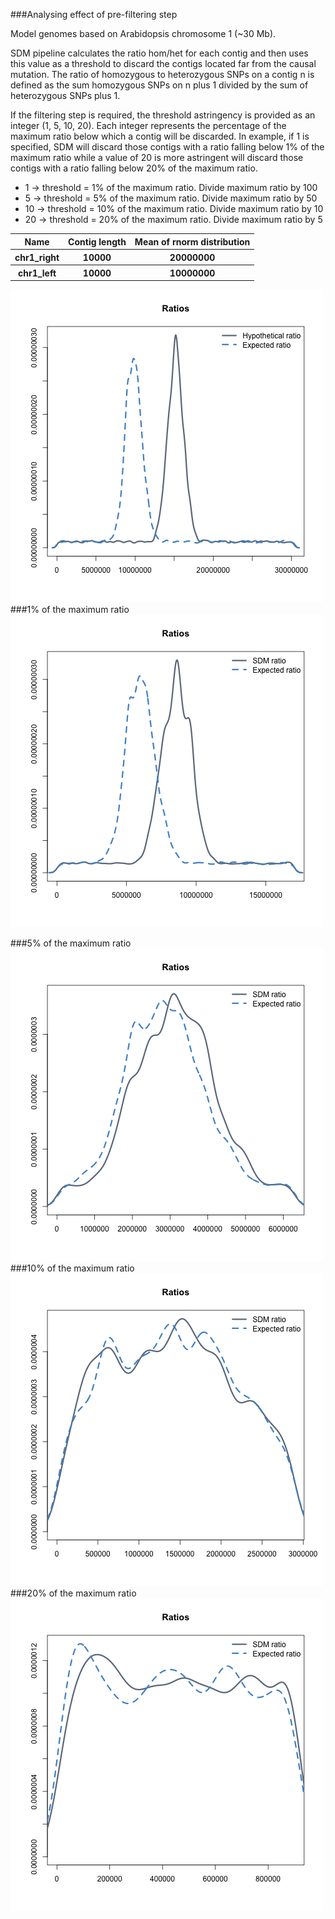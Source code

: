 ###Analysing effect of pre-filtering step

Model genomes based on Arabidopsis chromosome 1 (~30 Mb). 

SDM pipeline calculates the ratio hom/het for each contig and then uses this value as a threshold to discard the contigs located far from the causal mutation. 
The ratio of homozygous to heterozygous SNPs on a contig n is defined as the sum homozygous SNPs on n plus 1 divided by the sum of heterozygous SNPs plus 1. 

If the filtering step is required, the threshold astringency is provided as an integer (1, 5, 10, 20). Each integer represents the percentage of the maximum ratio below which a contig will be discarded. In example, if 1 is specified, SDM will discard those contigs with a ratio falling below 1% of the maximum ratio while a value of 20 is more astringent  will discard those contigs with a ratio falling below 20% of the maximum ratio. 

- 1 -> threshold = 1% of the maximum ratio. Divide maximum ratio by 100 
- 5 -> threshold = 5% of the maximum ratio. Divide maximum ratio by 50
- 10 -> threshold = 10% of the maximum ratio. Divide maximum ratio by 10
- 20 -> threshold = 20% of the maximum ratio. Divide maximum ratio by 5

<table>
 <tr><th>Name <th>Contig length</th> <th>Mean of rnorm distribution</th>
 <tr><th>chr1_right <th>10000 </th> <th>20000000</th>
 <tr><th>chr1_left <th>10000 </th> <th>10000000</th>
   
</table>


![Image](chr1_left/Ratio_0_1/ratios.png)
###1% of the maximum ratio
![Image](chr1_left/Ratio_1_1/ratios.png)

###5% of the maximum ratio
![Image](chr1_left/Ratio_5_1/ratios.png)
###10% of the maximum ratio
![Image](chr1_left/Ratio_10_1/ratios.png)
###20% of the maximum ratio
![Image](chr1_left/Ratio_20_1/ratios.png)
